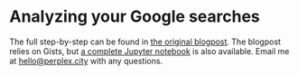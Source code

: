 # Analyzing your Google searches

The full step-by-step can be found in [the original blogpost](https://perplex.city/the-search-for-self-60e2149cffa3#.oqeazto3n). The blogpost relies on Gists, but [a complete Jupyter notebook](https://github.com/WalkerHarrison/Google_searches/blob/master/google_searches.ipynb) is also available. Email me at hello@perplex.city with any questions.
